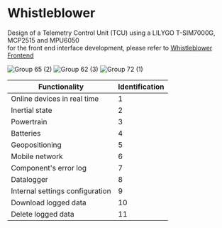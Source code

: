 # Whistleblower
Design of a Telemetry Control Unit (TCU) using a LILYGO T-SIM7000G, MCP2515 and MPU6050
<br />for the front end interface development, please refer to [Whistleblower Frontend](https://github.com/Humpkins/Whissleblower_Frontend)

![Group 65 (2)](https://github.com/Humpkins/Whistleblower/assets/50257157/08f10123-6de5-41a2-b9dd-bfe77aec145d)
![Group 62 (3)](https://github.com/Humpkins/Whistleblower/assets/50257157/387f15bd-6486-41e1-9675-d75b56096ef2)
![Group 72 (1)](https://github.com/Humpkins/Whistleblower/assets/50257157/0cef7e6a-6063-4f0a-86a5-4bcedf411836)

| Functionality                                       | Identification |
|------------------------------------------------------|-------------- |
| Online devices in real time                         | 1            |
| Inertial state                                      | 2            |
| Powertrain                                          | 3            |
| Batteries                                           | 4            |
| Geopositioning                                      | 5            |
| Mobile network                                      | 6            |
| Component's error log                               | 7            |
| Datalogger                                          | 8            |
| Internal settings configuration                     | 9            |
| Download logged data                                | 10           |
| Delete logged data                                  | 11           |
